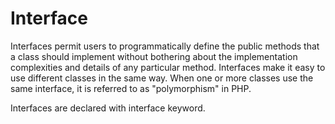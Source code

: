 # Interface
Interfaces permit users to programmatically define the public methods that a class should implement without bothering about the implementation complexities and details of any particular method. Interfaces make it easy to use different classes in the same way. When one or more classes use the same interface, it is referred to as "polymorphism" in PHP.

Interfaces are declared with interface keyword. 
